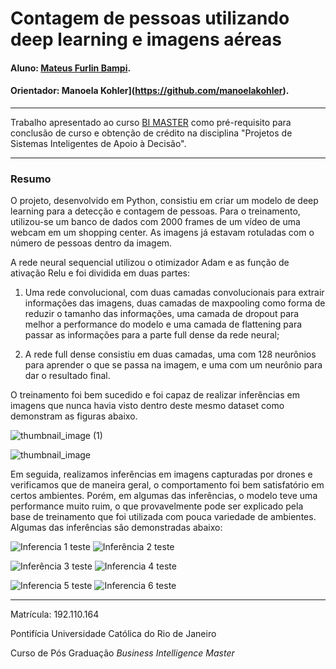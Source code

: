 # Contagem de pessoas utilizando deep learning e imagens aéreas
#### Aluno: [Mateus Furlin Bampi](https://github.com/MateusBampi).
#### Orientador: Manoela Kohler](https://github.com/manoelakohler).

---

Trabalho apresentado ao curso [BI MASTER](https://ica.puc-rio.ai/bi-master) como pré-requisito para conclusão de curso e obtenção de crédito na disciplina "Projetos de Sistemas Inteligentes de Apoio à Decisão".

---

### Resumo

O projeto, desenvolvido em Python, consistiu em criar um modelo de deep learning para a detecção e contagem de pessoas. Para o treinamento, utilizou-se um banco de dados com 2000 frames de um vídeo de uma webcam em um shopping center. As imagens já estavam rotuladas com o número de pessoas dentro da imagem.

A rede neural sequencial utilizou o otimizador Adam e as função de ativação Relu e foi dividida em duas partes: 
  
  1. Uma rede convolucional, com duas camadas convolucionais para extrair informações das imagens, duas camadas de maxpooling como forma de reduzir o tamanho das informações, uma camada de dropout para melhor a performance do modelo e uma camada de flattening para passar as informações para a parte full dense da rede neural;

  2. A rede full dense consistiu em duas camadas, uma com 128 neurônios para aprender o que se passa na imagem, e uma com um neurônio para dar o resultado final.

O treinamento foi bem sucedido e foi capaz de realizar inferências em imagens que nunca havia visto dentro deste mesmo dataset como demonstram as figuras abaixo.

![thumbnail_image (1)](https://user-images.githubusercontent.com/84750991/126877818-6657956e-fbda-4f2a-b713-461a07dd5c73.png)

![thumbnail_image](https://user-images.githubusercontent.com/84750991/126877782-326ee0d8-6180-4786-94d5-18278ded8aaf.png)

Em seguida, realizamos inferências em imagens capturadas por drones e verificamos que de maneira geral, o comportamento foi bem satisfatório em certos ambientes. Porém, em algumas das inferências, o modelo teve uma performance muito ruim, o que provavelmente pode ser explicado pela base de treinamento que foi utilizada com pouca variedade de ambientes. Algumas das inferências são demonstradas abaixo:

![Inferencia 1 teste](https://user-images.githubusercontent.com/84750991/126880357-e700f87b-be4e-4d30-bf70-053e69659a88.png) ![Inferência 2 teste](https://user-images.githubusercontent.com/84750991/126880367-c8c84b23-ac33-4f7f-b432-b977425940b4.png)

![Inferência 3 teste](https://user-images.githubusercontent.com/84750991/126880406-ca08a6dd-a05f-458f-a0cb-e842e4348b56.png) ![Inferencia 4 teste](https://user-images.githubusercontent.com/84750991/126880413-cb6b8609-6e72-4cc8-8497-49f813ebf6ed.png)

![Inferencia 5 teste](https://user-images.githubusercontent.com/84750991/126880451-20bed006-6b4f-4140-9ec6-71c6c67f3595.png) ![Inferencia 6 teste](https://user-images.githubusercontent.com/84750991/126880478-7eec2449-e5f8-41d6-a940-67c94ff7bb08.png)


---

Matrícula: 192.110.164

Pontifícia Universidade Católica do Rio de Janeiro

Curso de Pós Graduação *Business Intelligence Master*
